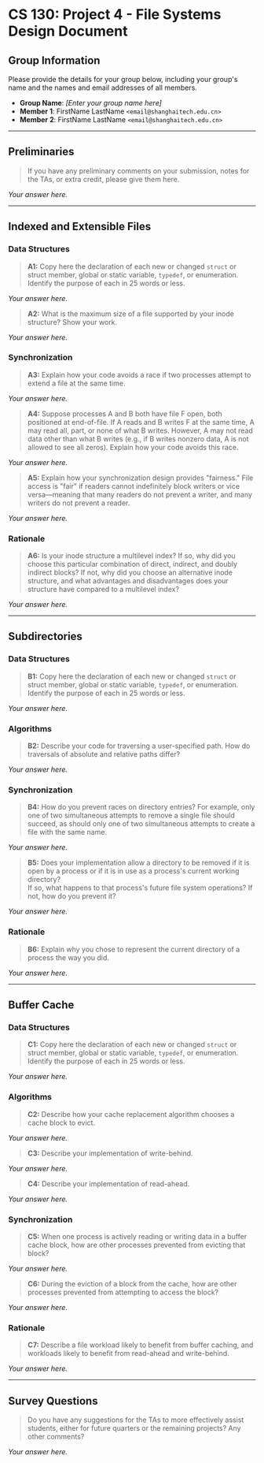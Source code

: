# CS 130: Project 4 - File Systems Design Document

## Group Information

Please provide the details for your group below, including your group's name and the names and email addresses of all members.

- **Group Name**: *[Enter your group name here]*
- **Member 1**: FirstName LastName `<email@shanghaitech.edu.cn>`
- **Member 2**: FirstName LastName `<email@shanghaitech.edu.cn>`



---

## Preliminaries

> If you have any preliminary comments on your submission, notes for the TAs, or extra credit, please give them here.

*Your answer here.*



---

## Indexed and Extensible Files

### Data Structures

> **A1:** Copy here the declaration of each new or changed `struct` or struct member, global or static variable, `typedef`, or enumeration. Identify the purpose of each in 25 words or less.

*Your answer here.*



> **A2:** What is the maximum size of a file supported by your inode structure? Show your work.

*Your answer here.*



### Synchronization

> **A3:** Explain how your code avoids a race if two processes attempt to extend a file at the same time.

*Your answer here.*



> **A4:** Suppose processes A and B both have file F open, both positioned at end-of-file. If A reads and B writes F at the same time, A may read all, part, or none of what B writes. However, A may not read data other than what B writes (e.g., if B writes nonzero data, A is not allowed to see all zeros). Explain how your code avoids this race.

*Your answer here.*



> **A5:** Explain how your synchronization design provides "fairness." File access is "fair" if readers cannot indefinitely block writers or vice versa—meaning that many readers do not prevent a writer, and many writers do not prevent a reader.

*Your answer here.*



### Rationale

> **A6:** Is your inode structure a multilevel index? If so, why did you choose this particular combination of direct, indirect, and doubly indirect blocks? If not, why did you choose an alternative inode structure, and what advantages and disadvantages does your structure have compared to a multilevel index?

*Your answer here.*



---

## Subdirectories

### Data Structures

> **B1:** Copy here the declaration of each new or changed `struct` or struct member, global or static variable, `typedef`, or enumeration. Identify the purpose of each in 25 words or less.

*Your answer here.*



### Algorithms

> **B2:** Describe your code for traversing a user-specified path. How do traversals of absolute and relative paths differ?

*Your answer here.*



### Synchronization

> **B4:** How do you prevent races on directory entries? For example, only one of two simultaneous attempts to remove a single file should succeed, as should only one of two simultaneous attempts to create a file with the same name.

*Your answer here.*



> **B5:** Does your implementation allow a directory to be removed if it is open by a process or if it is in use as a process's current working directory?  
> If so, what happens to that process's future file system operations? If not, how do you prevent it?

*Your answer here.*



### Rationale

> **B6:** Explain why you chose to represent the current directory of a process the way you did.

*Your answer here.*



---

## Buffer Cache

### Data Structures

> **C1:** Copy here the declaration of each new or changed `struct` or struct member, global or static variable, `typedef`, or enumeration. Identify the purpose of each in 25 words or less.

*Your answer here.*



### Algorithms

> **C2:** Describe how your cache replacement algorithm chooses a cache block to evict.

*Your answer here.*



> **C3:** Describe your implementation of write-behind.

*Your answer here.*



> **C4:** Describe your implementation of read-ahead.

*Your answer here.*



### Synchronization

> **C5:** When one process is actively reading or writing data in a buffer cache block, how are other processes prevented from evicting that block?

*Your answer here.*



> **C6:** During the eviction of a block from the cache, how are other processes prevented from attempting to access the block?

*Your answer here.*



### Rationale

> **C7:** Describe a file workload likely to benefit from buffer caching, and workloads likely to benefit from read-ahead and write-behind.

*Your answer here.*



---

## Survey Questions

> Do you have any suggestions for the TAs to more effectively assist students, either for future quarters or the remaining projects? Any other comments?

*Your answer here.*

